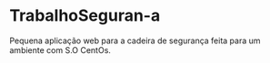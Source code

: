 # TrabalhoSeguran-a
Pequena aplicação web para a cadeira de segurança feita para um ambiente com S.O CentOs.
